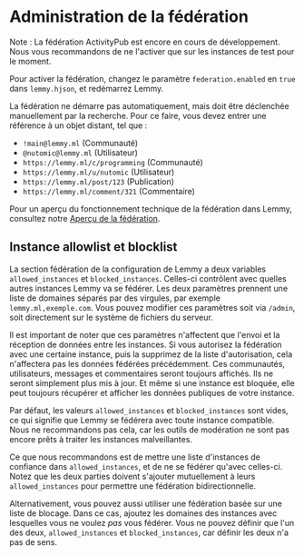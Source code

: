 # Administration de la fédération

Note : La fédération ActivityPub est encore en cours de développement. Nous vous recommandons de ne l'activer que sur les instances de test pour le moment.

Pour activer la fédération, changez le paramètre `federation.enabled` en `true` dans `lemmy.hjson`, et redémarrez Lemmy.

La fédération ne démarre pas automatiquement, mais doit être déclenchée manuellement par la recherche. Pour ce faire, vous devez entrer une référence à un objet distant, tel que :

- `!main@lemmy.ml` (Communauté)
- `@nutomic@lemmy.ml` (Utilisateur)
- `https://lemmy.ml/c/programming` (Communauté)
- `https://lemmy.ml/u/nutomic` (Utilisateur)
- `https://lemmy.ml/post/123` (Publication)
- `https://lemmy.ml/comment/321` (Commentaire)

Pour un aperçu du fonctionnement technique de la fédération dans Lemmy, consultez notre [Aperçu de la fédération](contributing_federation_overview.md).

## Instance allowlist et blocklist

La section fédération de la configuration de Lemmy a deux variables `allowed_instances` et `blocked_instances`. Celles-ci contrôlent avec quelles autres instances Lemmy va se fédérer. Les deux paramètres prennent une liste de domaines séparés par des virgules, par exemple `lemmy.ml,exemple.com`. Vous pouvez modifier ces paramètres soit via `/admin`, soit directement sur le système de fichiers du serveur. 

Il est important de noter que ces paramètres n'affectent que l'envoi et la réception de données entre les instances. Si vous autorisez la fédération avec une certaine instance, puis la supprimez de la liste d'autorisation, cela n'affectera pas les données fédérées précédemment. Ces communautés, utilisateurs, messages et commentaires seront toujours affichés. Ils ne seront simplement plus mis à jour. Et même si une instance est bloquée, elle peut toujours récupérer et afficher les données publiques de votre instance.

Par défaut, les valeurs `allowed_instances` et `blocked_instances` sont vides, ce qui signifie que Lemmy se fédérera avec toute instance compatible. Nous ne recommandons pas cela, car les outils de modération ne sont pas encore prêts à traiter les instances malveillantes.

Ce que nous recommandons est de mettre une liste d'instances de confiance dans `allowed_instances`, et de ne se fédérer qu'avec celles-ci. Notez que les deux parties doivent s'ajouter mutuellement à leurs `allowed_instances` pour permettre une fédération bidirectionnelle.

Alternativement, vous pouvez aussi utiliser une fédération basée sur une liste de blocage. Dans ce cas, ajoutez les domaines des instances avec lesquelles vous ne voulez *pas* vous fédérer. Vous ne pouvez définir que l'un des deux, `allowed_instances` et `blocked_instances`, car définir les deux n'a pas de sens.
